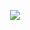 <p align="center">
  <img width="" height="" src="https://64.media.tumblr.com/afe10c2b5fcafdb5fcb5c138f43ca33d/f8add4170bdaf787-47/s1280x1920/0902dc38d861a6982a66d92aff47a81d19a1747b.gifv">
</p>
